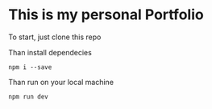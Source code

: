 # This is my personal Portfolio

To start, just clone this repo

Than install dependecies 

```
npm i --save
```

Than run on your local machine

```
npm run dev
```
